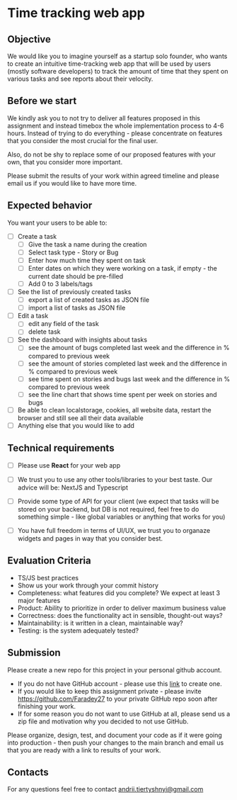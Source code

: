 # Time tracking web app

## Objective
We would like you to imagine yourself as a startup solo founder,
who wants to create an intuitive time-tracking web app that will 
be used by users (mostly software developers) to track the amount of time that they spent on various tasks and see reports about their velocity.

## Before we start
We kindly ask you to not try to deliver all features proposed in this assignment and 
instead timebox the whole implementation process to 4-6 hours. Instead of trying to do everything - please concentrate on features that you consider the most crucial for the final user.

Also, do not be shy to replace some of our proposed features with your own, that you consider more important.

Please submit the results of your work within agreed timeline and please email us if you would like to have more time.

## Expected behavior

You want your users to be able to:
- [ ] Create a task
  - [ ] Give the task a name during the creation
  - [ ] Select task type - Story or Bug
  - [ ] Enter how much time they spent on task
  - [ ] Enter dates on which they were working on a task, if empty - the current date should be pre-filled
  - [ ] Add 0 to 3 labels/tags

- [ ] See the list of previously created tasks
  - [ ] export a list of created tasks as JSON file
  - [ ] import a list of tasks as JSON file

- [ ] Edit a task
  - [ ] edit any field of the task
  - [ ] delete task
  
- [ ] See the dashboard with insights about tasks
  - [ ] see the amount of bugs completed last week and the difference in % compared to previous week
  - [ ] see the amount of stories completed last week and the difference in % compared to previous week
  - [ ] see time spent on stories and bugs last week and the difference in % compared to previous week
  - [ ] see the line chart that shows time spent per week on stories and bugs

- [ ] Be able to clean localstorage, cookies, all website data, restart the browser and still see all their data available 
- [ ] Anything else that you would like to add

## Technical requirements
- [ ] Please use **React** for your web app
- [ ] We trust you to use any other tools/libraries to your best taste. Our advice will be: NextJS and Typescript
- [ ] Provide some type of API for your client (we expect that tasks will be stored on your backend, but DB is not required, feel free to do something simple - like global variables or anything that works for you)
- [ ] You have full freedom in terms of UI/UX, we trust you to organaze widgets and pages in way that you consider best.


## Evaluation Criteria
-   TS/JS best practices
-   Show us your work through your commit history
-   Completeness: what features did you complete? We expect at least 3 major features
-   Product: Ability to prioritize in order to deliver maximum business value
-   Correctness: does the functionality act in sensible, thought-out ways?
-   Maintainability: is it written in a clean, maintainable way?
-   Testing: is the system adequately tested?

## Submission
Please create a new repo for this project in your personal github account.
- If you do not have GitHub account - please use this [link](https://github.com/signup) to create one.
- If you would like to keep this assignment private - please invite https://github.com/Faradey27 to your private GitHub repo soon after finishing your work.
- If for some reason you do not want to use GitHub at all, please send us a zip file and motivation why you decided to not use GitHub.


Please organize, design, test, and document your code as if it were going into production - then push your changes 
to the main branch and email us that you are ready with a link to results of your work.

## Contacts
For any questions feel free to contact andrii.tiertyshnyi@gmail.com